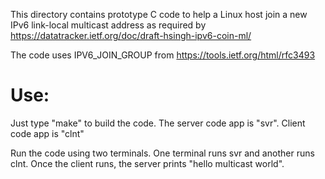 This directory contains prototype C code to help a Linux host join a new IPv6 link-local multicast
address as required by https://datatracker.ietf.org/doc/draft-hsingh-ipv6-coin-ml/

The code uses IPV6_JOIN_GROUP from https://tools.ietf.org/html/rfc3493

# Use:

Just type "make" to build the code.  The server code app is "svr".  Client code app is "clnt"

Run the code using two terminals.  One terminal runs svr and another runs clnt.
Once the client runs, the server prints "hello multicast world".
